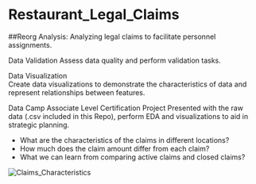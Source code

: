 # Restaurant_Legal_Claims
##Reorg Analysis: Analyzing legal claims to facilitate personnel assignments.

Data Validation	
Assess data quality and perform validation tasks.

Data Visualization	
Create data visualizations to demonstrate the characteristics of data and represent relationships between features.

Data Camp Associate Level Certification Project
Presented with the raw data (.csv included in this Repo), perform EDA and visualizations to aid in strategic planning.

* What are the characteristics of the claims in different locations?
* How much does the claim amount differ from each claim?
* What we can learn from comparing active claims and closed claims?

![Claims_Characteristics](https://user-images.githubusercontent.com/112103910/188286354-415b29cc-83c3-465c-b203-8e015333ebb2.png)
